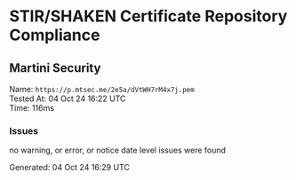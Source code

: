 # STIR/SHAKEN Certificate Repository Compliance

## Martini Security

Name: `https://p.mtsec.me/2e5a/dVtWH7rM4x7j.pem`\
Tested At: 04 Oct 24 16:22 UTC\
Time: 116ms

### Issues

no warning, or error, or notice date level issues were found

Generated: 04 Oct 24 16:29 UTC